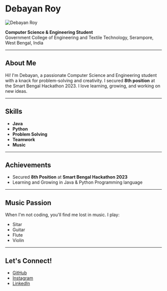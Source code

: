 # Debayan Roy

![Debayan Roy](https://avatars.githubusercontent.com/u/676?v=4)

**Computer Science & Engineering Student**  
Government College of Engineering and Textile Technology, Serampore, West Bengal, India

---

## About Me

Hi! I'm Debayan, a passionate Computer Science and Engineering student with a knack for problem-solving and creativity. I secured **8th position** at the Smart Bengal Hackathon 2023. I love learning, growing, and working on new ideas.

---

## Skills

- **Java**
- **Python**
- **Problem Solving**
- **Teamwork**
- **Music**

---

## Achievements

- Secured **8th Position** at **Smart Bengal Hackathon 2023**
- Learning and Growing in Java & Python Programming language

---

## Music Passion

When I'm not coding, you'll find me lost in music. I play:
- Sitar
- Guitar
- Flute
- Violin

---

## Let's Connect!

- [GitHub](https://github.com/debayanroy676)
- [Instagram](https://instagram.com/debayan_roy__)
- [LinkedIn](https://www.linkedin.com/in/debayan-roy-3814a4300?utm_source=share&utm_campaign=share_via&utm_content=profile&utm_medium=android_app)
